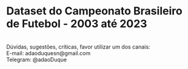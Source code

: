 # Dataset do Campeonato Brasileiro de Futebol - 2003 até 2023
<br />
Dúvidas, sugestões, críticas, favor utilizar um dos canais:<br />  
E-mail: adaoduquesn@gmail.com<br />  
Telegram: @adaoDuque<br />
